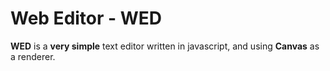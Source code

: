 # Web Editor - WED

**WED** is a **very simple** text editor written in javascript, and using **Canvas** as a renderer.
